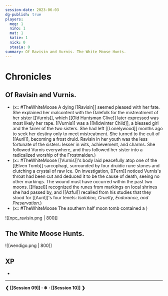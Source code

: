 ```yaml
---
session-date: 2023-06-03
dg-publish: true
players: 
  meg: 1
  nino: 1
  mat: 1
  katie: 1
  nick: 0
  stasia: 0
summary: Of Ravisin and Vurnis. The White Moose Hunts.
---
```

# Chronicles
## Of Ravisin and Vurnis.

- (x:: #TheWhiteMoose A dying [[Ravisin]] seemed pleased with her fate. She explained her malcontent with the Dalefolk for the mistreatment of her sister [[Vurnis]], which [[Old Huntsman Clive]] later expressed was most likely her rape. [[Vurnis]] was a [[Midwinter Child]], a blessed girl and the fairer of the two sisters. She had left [[Lonelywood]] months ago to seek her destiny only to meet mistreatment. She turned to the cult of [[Auril]], becoming a frost druid. Ravisin in her youth was the less fortunate of the sisters: lesser in wits, achievement, and charms. She followed Vurnis everywhere, and thus followed her sister into a radicalized worship of the Frostmaiden.)
- (x:: #TheWhiteMoose [[Vurnis]]'s body laid peacefully atop one of the [[Elven Tomb]] sarcophagi, surrounded by four druidic rune stones and clutching a crystal of raw ice. On investigation, [[Fern]] noticed Vurnis's throat had been cut and deduced it to be the cause of death, seeing no other markings. The wound must have occurred within the past two moons. [[Hazel]] recognized the runes from markings on local shrines she had passed by, and [[Azful]] recalled from his studies that they stood for [[Auril]]'s four tenets: *Isolation, Cruelty, Endurance, and Preservation.*)
- (x:: #TheWhiteMoose The southern half moon tomb contained a )

![[npc_ravisin.png | 800]]

## The White Moose Hunts.


![[wendigo.png | 800]]
## XP
- 

---
**❮ [[Session 09]] · ❄ ·  [[Session 10]] ❯**

